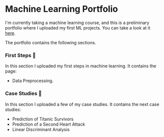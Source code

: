 # Machine Learning Portfolio

I'm currently taking a machine learning course, and this is a preliminary portfolio where I uploaded my first ML projects. You can take a look at it [here](https://paolomazza1204.github.io/).

The portfolio contains the following sections.

### First Steps 👣

In this section I uploaded my first steps in machine learning. It contains the page:

- Data Preprocessing.

### Case Studies 🔎

In this section I uploaded a few of my case studies. It contains the next case studies:

- Prediction of Titanic Survivors
- Prediction of a Second Heart Attack
- Linear Discriminant Analysis
